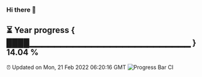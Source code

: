 ### Hi there 👋
⏳ Year progress { ████▁▁▁▁▁▁▁▁▁▁▁▁▁▁▁▁▁▁▁▁▁▁▁▁▁▁ } 14.04 %
---
⏰ Updated on Mon, 21 Feb 2022 06:20:16 GMT
![Progress Bar CI](https://github.com/liununu/liununu/workflows/Progress%20Bar%20CI/badge.svg)
